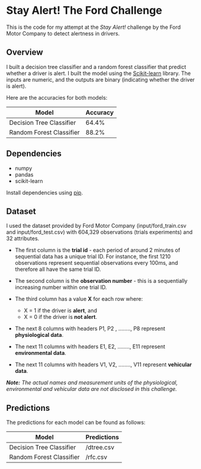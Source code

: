 # Stay Alert! The Ford Challenge

This is the code for my attempt at the *Stay Alert!* challenge by the Ford Motor Company to detect alertness in drivers.

## Overview

I built a decision tree classifier and a random forest classifier that predict whether a driver is alert. I built the model using the [Scikit-learn](http://scikit-learn.org/stable/) library. The inputs are numeric, and the outputs are binary (indicating whether the driver is alert). 

Here are the accuracies for both models:

| Model  | Accuracy |
| ------------- | ------------- |
| Decision Tree Classifier  | 64.4%  |
| Random Forest Classifier  | 88.2%  |

## Dependencies

- numpy
- pandas
- scikit-learn

Install dependencies using [pip](https://pip.pypa.io/en/stable/).

## Dataset

I used the dataset provided by Ford Motor Company (input/ford_train.csv and input/ford_test.csv) with 604,329 observations (trials experiments) and 32 attributes.

- The first column is the **trial id** - each period of around 2 minutes of sequential data has a unique trial ID. For instance, the first 1210 observations represent sequential observations every 100ms, and therefore all have the same trial ID.
- The second column is the **observation number** - this is a sequentially increasing number within one trial ID.
- The third column has a value **X** for each row where:

  - X = 1     if the driver is **alert**, and
  - X = 0     if the driver is **not alert**.

- The next 8 columns with headers P1, P2 , …….., P8  represent **physiological data**.
- The next 11 columns with headers E1, E2, …….., E11  represent **environmental data**.
- The next 11 columns with headers V1, V2, …….., V11  represent **vehicular data**.

_**Note:** The actual names and measurement units of the physiological, environmental and vehicular data are not disclosed in this challenge._

## Predictions

The predictions for each model can be found as follows:

| Model  | Predictions |
| ------------- | ------------- |
| Decision Tree Classifier  | /dtree.csv  |
| Random Forest Classifier  | /rfc.csv  |
